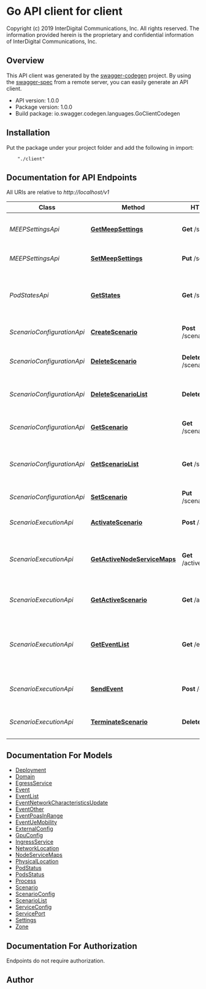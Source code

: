 # Go API client for client

Copyright (c) 2019 InterDigital Communications, Inc. All rights reserved. The information provided herein is the proprietary and confidential information of InterDigital Communications, Inc. 

## Overview
This API client was generated by the [swagger-codegen](https://github.com/swagger-api/swagger-codegen) project.  By using the [swagger-spec](https://github.com/swagger-api/swagger-spec) from a remote server, you can easily generate an API client.

- API version: 1.0.0
- Package version: 1.0.0
- Build package: io.swagger.codegen.languages.GoClientCodegen

## Installation
Put the package under your project folder and add the following in import:
```
    "./client"
```

## Documentation for API Endpoints

All URIs are relative to *http://localhost/v1*

Class | Method | HTTP request | Description
------------ | ------------- | ------------- | -------------
*MEEPSettingsApi* | [**GetMeepSettings**](docs/MEEPSettingsApi.md#getmeepsettings) | **Get** /settings | Retrieve MEEP Controller settings
*MEEPSettingsApi* | [**SetMeepSettings**](docs/MEEPSettingsApi.md#setmeepsettings) | **Put** /settings | Set MEEP Controller settings
*PodStatesApi* | [**GetStates**](docs/PodStatesApi.md#getstates) | **Get** /states | This operation returns status information for pods
*ScenarioConfigurationApi* | [**CreateScenario**](docs/ScenarioConfigurationApi.md#createscenario) | **Post** /scenarios/{name} | Add new scenario to MEEP store
*ScenarioConfigurationApi* | [**DeleteScenario**](docs/ScenarioConfigurationApi.md#deletescenario) | **Delete** /scenarios/{name} | Delete scenario from MEEP store
*ScenarioConfigurationApi* | [**DeleteScenarioList**](docs/ScenarioConfigurationApi.md#deletescenariolist) | **Delete** /scenarios | Delete all scenarios in MEEP store
*ScenarioConfigurationApi* | [**GetScenario**](docs/ScenarioConfigurationApi.md#getscenario) | **Get** /scenarios/{name} | Retrieve scenario from MEEP store
*ScenarioConfigurationApi* | [**GetScenarioList**](docs/ScenarioConfigurationApi.md#getscenariolist) | **Get** /scenarios | Retrieve list of scenarios in MEEP store
*ScenarioConfigurationApi* | [**SetScenario**](docs/ScenarioConfigurationApi.md#setscenario) | **Put** /scenarios/{name} | Update scenario in MEEP store
*ScenarioExecutionApi* | [**ActivateScenario**](docs/ScenarioExecutionApi.md#activatescenario) | **Post** /active/{name} | Activate (deploy) scenario
*ScenarioExecutionApi* | [**GetActiveNodeServiceMaps**](docs/ScenarioExecutionApi.md#getactivenodeservicemaps) | **Get** /active/serviceMaps | Retrieve list of active external node service mappings
*ScenarioExecutionApi* | [**GetActiveScenario**](docs/ScenarioExecutionApi.md#getactivescenario) | **Get** /active | Retrieve active (deployed) scenario
*ScenarioExecutionApi* | [**GetEventList**](docs/ScenarioExecutionApi.md#geteventlist) | **Get** /events | Retrieve list of supported event types for active (deployed) scenario
*ScenarioExecutionApi* | [**SendEvent**](docs/ScenarioExecutionApi.md#sendevent) | **Post** /events/{type} | Send event to active (deployed) scenario
*ScenarioExecutionApi* | [**TerminateScenario**](docs/ScenarioExecutionApi.md#terminatescenario) | **Delete** /active | Terminate active (deployed) scenario


## Documentation For Models

 - [Deployment](docs/Deployment.md)
 - [Domain](docs/Domain.md)
 - [EgressService](docs/EgressService.md)
 - [Event](docs/Event.md)
 - [EventList](docs/EventList.md)
 - [EventNetworkCharacteristicsUpdate](docs/EventNetworkCharacteristicsUpdate.md)
 - [EventOther](docs/EventOther.md)
 - [EventPoasInRange](docs/EventPoasInRange.md)
 - [EventUeMobility](docs/EventUeMobility.md)
 - [ExternalConfig](docs/ExternalConfig.md)
 - [GpuConfig](docs/GpuConfig.md)
 - [IngressService](docs/IngressService.md)
 - [NetworkLocation](docs/NetworkLocation.md)
 - [NodeServiceMaps](docs/NodeServiceMaps.md)
 - [PhysicalLocation](docs/PhysicalLocation.md)
 - [PodStatus](docs/PodStatus.md)
 - [PodsStatus](docs/PodsStatus.md)
 - [Process](docs/Process.md)
 - [Scenario](docs/Scenario.md)
 - [ScenarioConfig](docs/ScenarioConfig.md)
 - [ScenarioList](docs/ScenarioList.md)
 - [ServiceConfig](docs/ServiceConfig.md)
 - [ServicePort](docs/ServicePort.md)
 - [Settings](docs/Settings.md)
 - [Zone](docs/Zone.md)


## Documentation For Authorization
 Endpoints do not require authorization.


## Author



